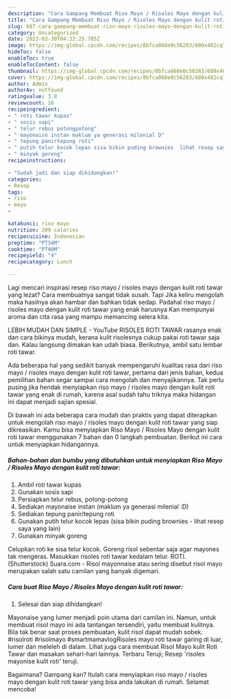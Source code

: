 ```yaml
---
description: "Cara Gampang Membuat Riso Mayo / Risoles Mayo dengan kulit roti tawar yang Enak"
title: "Cara Gampang Membuat Riso Mayo / Risoles Mayo dengan kulit roti tawar yang Enak"
slug: 687-cara-gampang-membuat-riso-mayo-risoles-mayo-dengan-kulit-roti-tawar-yang-enak
category: Uncategorized
date: 2023-03-30T04:22:25.705Z
image: https://img-global.cpcdn.com/recipes/8bfca868e0c56283/680x482cq70/riso-mayo-risoles-mayo-dengan-kulit-roti-tawar-foto-resep-utama.jpg
hideToc: false
enableToc: true
enableTocContent: false
thumbnail: https://img-global.cpcdn.com/recipes/8bfca868e0c56283/680x482cq70/riso-mayo-risoles-mayo-dengan-kulit-roti-tawar-foto-resep-utama.jpg
cover: https://img-global.cpcdn.com/recipes/8bfca868e0c56283/680x482cq70/riso-mayo-risoles-mayo-dengan-kulit-roti-tawar-foto-resep-utama.jpg
author: Admin
authorAv: notfound
ratingvalue: 3.8
reviewcount: 16
recipeingredient:
- " roti tawar kupas"
- " sosis sapi"
- " telur rebus potongpotong"
- " mayonaise instan maklum ya generasi milenial D"
- " tepung panirtepung roti"
- " putih telur kocok lepas sisa bikin puding brownies  lihat resep saya yang lain"
- " minyak goreng"
recipeinstructions:

- "Sudah jadi dan siap dihidangkan!"
categories:
- Resep
tags:
- riso
- mayo
- 

katakunci: riso mayo  
nutrition: 209 calories
recipecuisine: Indonesian
preptime: "PT34M"
cooktime: "PT40M"
recipeyield: "4"
recipecategory: Lunch

---
```



Lagi mencari inspirasi resep riso mayo / risoles mayo dengan kulit roti tawar yang lezat? Cara membuatnya sangat tidak susah. Tapi Jika keliru mengolah maka hasilnya akan hambar dan bahkan tidak sedap. Padahal riso mayo / risoles mayo dengan kulit roti tawar yang enak harusnya Kan mempunyai aroma dan cita rasa yang mampu memancing selera kita.


LEBIH MUDAH DAN SIMPLE - YouTube RISOLES ROTI TAWAR rasanya enak dan cara bikinya mudah, kerana kulit risolesnya cukup pakai roti tawar saja dan. Kalau langsung dimakan kan udah biasa. Berikutnya, ambil satu lembar roti tawar.

Ada beberapa hal yang sedikit banyak mempengaruhi kualitas rasa dari riso mayo / risoles mayo dengan kulit roti tawar, pertama dari jenis bahan, kedua pemilihan bahan segar sampai cara mengolah dan menyajikannya. Tak perlu pusing jika hendak menyiapkan riso mayo / risoles mayo dengan kulit roti tawar yang enak di rumah, karena asal sudah tahu triknya maka hidangan ini dapat menjadi sajian spesial.


Di bawah ini ada beberapa cara mudah dan praktis yang dapat diterapkan untuk mengolah riso mayo / risoles mayo dengan kulit roti tawar yang siap dikreasikan. Kamu bisa menyiapkan Riso Mayo / Risoles Mayo dengan kulit roti tawar menggunakan 7 bahan dan 0 langkah pembuatan. Berikut ini cara untuk menyiapkan hidangannya.

<!--inarticleads1-->

##### Bahan-bahan dan bumbu yang dibutuhkan untuk menyiapkan Riso Mayo / Risoles Mayo dengan kulit roti tawar:

1. Ambil  roti tawar kupas
1. Gunakan  sosis sapi
1. Persiapkan  telur rebus, potong-potong
1. Sediakan  mayonaise instan (maklum ya generasi milenial :D)
1. Sediakan  tepung panir/tepung roti
1. Gunakan  putih telur kocok lepas (sisa bikin puding brownies - lihat resep saya yang lain)
1. Gunakan  minyak goreng


Celupkan roti ke sisa telur kocok. Goreng risol sebentar saja agar mayones tak mengeras. Masukkan risoles roti tawar kedalam telur. ROTI. (Shutterstock) Suara.com - Risol mayonnaise atau sering disebut risol mayo merupakan salah satu camilan yang banyak digemari. 

<!--inarticleads2-->

##### Cara buat Riso Mayo / Risoles Mayo dengan kulit roti tawar:


1. Selesai dan siap dihidangkan!

Mayonaise yang lumer menjadi poin utama dari camilan ini. Namun, untuk membuat risol mayo ini ada tantangan tersendiri, yaitu membuat kulitnya. Bila tak benar saat proses pembuatan, kulit risol dapat mudah sobek. #risolroti #risolmayo #smartmamavlogRisoles mayo roti tawar garing di luar, lumer dan meleleh di dalam. Lihat juga cara membuat Risol Mayo kulit Roti Tawar dan masakan sehari-hari lainnya. Terbaru Teruji; Resep &#39;risoles mayonise kulit roti&#39; teruji. 

Bagaimana? Gampang kan? Itulah cara menyiapkan riso mayo / risoles mayo dengan kulit roti tawar yang bisa anda lakukan di rumah. Selamat mencoba!
